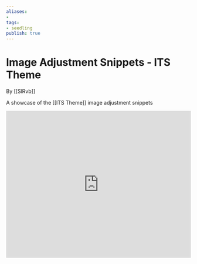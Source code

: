 ```yaml
---
aliases: 
- 
tags:
- seedling
publish: true
---
```


# Image Adjustment Snippets - ITS Theme

By [[SlRvb]]

A showcase of the [[ITS Theme]] image adjustment snippets
<iframe width="100%" height="400px" src="https://www.youtube.com/embed/VRoBNWvw8sU" title="YouTube video player" frameborder="0" allow="accelerometer; autoplay; clipboard-write; encrypted-media; gyroscope; picture-in-picture" allowfullscreen></iframe>


